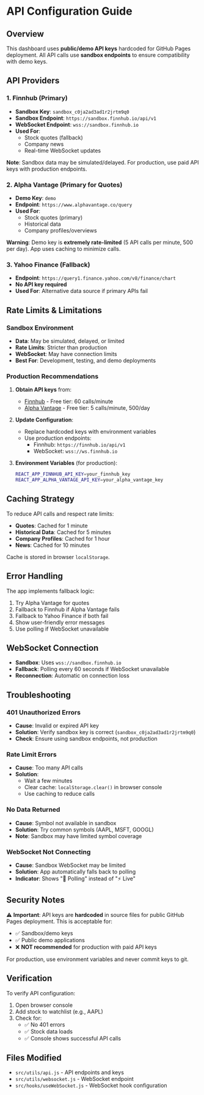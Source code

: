 # API Configuration Guide

## Overview

This dashboard uses **public/demo API keys** hardcoded for GitHub Pages deployment. All API calls use **sandbox endpoints** to ensure compatibility with demo keys.

## API Providers

### 1. Finnhub (Primary)
- **Sandbox Key**: `sandbox_c0ja2ad3ad1r2jrtm9q0`
- **Sandbox Endpoint**: `https://sandbox.finnhub.io/api/v1`
- **WebSocket Endpoint**: `wss://sandbox.finnhub.io`
- **Used For**:
  - Stock quotes (fallback)
  - Company news
  - Real-time WebSocket updates

**Note**: Sandbox data may be simulated/delayed. For production, use paid API keys with production endpoints.

### 2. Alpha Vantage (Primary for Quotes)
- **Demo Key**: `demo`
- **Endpoint**: `https://www.alphavantage.co/query`
- **Used For**:
  - Stock quotes (primary)
  - Historical data
  - Company profiles/overviews

**Warning**: Demo key is **extremely rate-limited** (5 API calls per minute, 500 per day). App uses caching to minimize calls.

### 3. Yahoo Finance (Fallback)
- **Endpoint**: `https://query1.finance.yahoo.com/v8/finance/chart`
- **No API key required**
- **Used For**: Alternative data source if primary APIs fail

## Rate Limits & Limitations

### Sandbox Environment
- **Data**: May be simulated, delayed, or limited
- **Rate Limits**: Stricter than production
- **WebSocket**: May have connection limits
- **Best For**: Development, testing, and demo deployments

### Production Recommendations
1. **Obtain API keys** from:
   - [Finnhub](https://finnhub.io/) - Free tier: 60 calls/minute
   - [Alpha Vantage](https://www.alphavantage.co/) - Free tier: 5 calls/minute, 500/day

2. **Update Configuration**:
   - Replace hardcoded keys with environment variables
   - Use production endpoints:
     - Finnhub: `https://finnhub.io/api/v1`
     - WebSocket: `wss://ws.finnhub.io`

3. **Environment Variables** (for production):
   ```bash
   REACT_APP_FINNHUB_API_KEY=your_finnhub_key
   REACT_APP_ALPHA_VANTAGE_API_KEY=your_alpha_vantage_key
   ```

## Caching Strategy

To reduce API calls and respect rate limits:
- **Quotes**: Cached for 1 minute
- **Historical Data**: Cached for 5 minutes
- **Company Profiles**: Cached for 1 hour
- **News**: Cached for 10 minutes

Cache is stored in browser `localStorage`.

## Error Handling

The app implements fallback logic:
1. Try Alpha Vantage for quotes
2. Fallback to Finnhub if Alpha Vantage fails
3. Fallback to Yahoo Finance if both fail
4. Show user-friendly error messages
5. Use polling if WebSocket unavailable

## WebSocket Connection

- **Sandbox**: Uses `wss://sandbox.finnhub.io`
- **Fallback**: Polling every 60 seconds if WebSocket unavailable
- **Reconnection**: Automatic on connection loss

## Troubleshooting

### 401 Unauthorized Errors
- **Cause**: Invalid or expired API key
- **Solution**: Verify sandbox key is correct (`sandbox_c0ja2ad3ad1r2jrtm9q0`)
- **Check**: Ensure using sandbox endpoints, not production

### Rate Limit Errors
- **Cause**: Too many API calls
- **Solution**: 
  - Wait a few minutes
  - Clear cache: `localStorage.clear()` in browser console
  - Use caching to reduce calls

### No Data Returned
- **Cause**: Symbol not available in sandbox
- **Solution**: Try common symbols (AAPL, MSFT, GOOGL)
- **Note**: Sandbox may have limited symbol coverage

### WebSocket Not Connecting
- **Cause**: Sandbox WebSocket may be limited
- **Solution**: App automatically falls back to polling
- **Indicator**: Shows "🔄 Polling" instead of "⚡ Live"

## Security Notes

⚠️ **Important**: API keys are **hardcoded** in source files for public GitHub Pages deployment. This is acceptable for:
- ✅ Sandbox/demo keys
- ✅ Public demo applications
- ❌ **NOT recommended** for production with paid API keys

For production, use environment variables and never commit keys to git.

## Verification

To verify API configuration:
1. Open browser console
2. Add stock to watchlist (e.g., AAPL)
3. Check for:
   - ✅ No 401 errors
   - ✅ Stock data loads
   - ✅ Console shows successful API calls

## Files Modified

- `src/utils/api.js` - API endpoints and keys
- `src/utils/websocket.js` - WebSocket endpoint
- `src/hooks/useWebSocket.js` - WebSocket hook configuration

